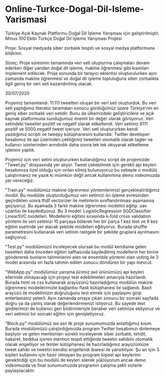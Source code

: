 # Online-Turkce-Dogal-Dil-Isleme-Yarismasi
Türkiye Açık Kaynak Platformu Doğal Dil İşleme Yarışması için geliştirilmiştir.
Minus 100 Ekibi Türkçe Doğal Dil İşleme Yarışması Projesi

Proje: Sosyal medyada siber zorbalık tespiti ve sosyal medya platformuna bildirimi.

Süreç: Proje süresinin tamamında veri seti oluşturma çalışmaları devam ederken diğer yandan doğal dil işleme, makine öğrenmesi gibi kısımları implement edilecek.
Proje sonunda bir tarayıcı eklentisi oluşturulurken aynı zamanda makine öğrenmesi ve doğal dil işleme topluluğuna siber zorbalıkla ilgili geniş bir veri seti kazandırılmış olacak.

30/07/2020

Projemiz tamamlandı. 11.111 tweetten oluşan bir veri seti oluşturduk. Bu veri seti yaptığımız literatür taramaları sonucu gördüğümüz üzere Türkiye'nin en geniş siber zorbalık veri setidir. Bunu da ülkemizdeki geliştiricilere ve açık kaynak platformuna sunduğumuz önemli bir değer olarak görüyoruz. Veri setindeki tweetler pozitif ve negatif olarak etiketlendi. Veri setimiz 6111 pozitif ve 5000 negatif tweet içeriyor. Veri seti oluştururken kendi yazdığımız scripti ve tweepy kütüphanesini kullandık. Twitter developer hesabımız ile api üzerinden çektiğimiz tweetleri otomatik olarak tagler ve kullanıcı isimlerinden arındırdık daha sonra tek tek okuyarak etiketleme işlemini yaptık.

Projemiz için veri setini oluştururken kullandığımız script de projemizde "Tweet.py" dosyasında yer alıyor. Tweet çekebilmek için gerekli api keyleri hesabımıza özel olduğu için onları silmiş bulunuyoruz bu sebeple o modülü çalıştırmanız ne yazık ki mümkün değil ancak kullanımına demo videomuzda yer vereceğiz.

"Train.py" modülümüz makine öğrenmesi yöntemlerimizi gerçekleştirdiğimiz modül. Bu modülde oluşturduğumuz veri setimizi ön işleme evresinden geçirdikten sonra tfidf vectorizer ile metinlerin sınıflandırılması aşamasına geçiyoruz. Bu aşamada 3 farklı makine öğrenmesi modelini eğitip .sav uzantısı ile kaydediyoruz. Bu 3 model:
LogisticRegression
SGDClassifier
LinearSVC modelleri.
Modellerin eğitimi sırasında k-fold cross validation yöntemi ile veri setimizi 10 parçaya bölerek her bir parça 1 kez test ve 9 kez eğitim ssetinde yer alacak şekilde modelleri eğitiyoruz. Burada shuffle parametresini kullanarak veri setinin rastgele bir şekilde gruplara ayrılmasını sağlıyoruz.

"Test.py" modülümüzü inceleyecek olursak bu modül kendisine gelen tweetleri daha önceden eğitim safhasında kaydedilmiş modellerin her birine göndererek bunların tahminlerini alan ve ensemble yöntemi olan voting ile 3 model arasında en fazla tahmin edilen sonucu döndüren bir yapı mevcut.

"WebApp.py" modülümüz yarışma jürimiz asıl ürünümüzü api keyleri ellerinde olmayacağı için projeyi test edebilmeleri amacıyla hazırlandı. Burada html ve css kullanarak arayüzünü hazırladığımız modülün makine öğrenmesi modellerimizle bağlantısı flask kütüphanesi ile sağlandı. Basit arayüzü ile modelimizin doğruluğunu test etmek için paylaşımı girip enterlamanız yeterli. Aynı zamanda ortaya çıkan sonucu bir sonraki sayfada doğru ya da yanlış olarak değerlendirmenizi istiyoruz. Bu sayede test girdilerimizi de kullanıcı geri bildirimleriyle beraber veri setimize ekliyoruz ve veri setimizi bir sonraki eğitim için genişletiyoruz.

"Block.py" modülümüz ise asıl ilk proje sunumumuzda anlattığımız kısım. Burada modülümüzü çalıştırdığımızda program Twitter hesabımızı dinlemeye başlıyor ve gelen mentionları sürekli inceleyerek siber zorbalık, tehdit, hakaret, beddua içeren mention tespit ettiğinde tweetin sahibini otomatik olarak engelliyor ve tkinter kütüphanesi ile hazırladığımız arayüzümüze tweet sahibi ve tweetin kendisi engellendi ibaresi ile yansıtılıyor. Şu an için 3. kişileri kullanımı için hazır olmayan bu program kişisel api keylerimi gerektirdiği için bu modülü de keyleri silerek yüklüyorum ancak demo videomuzda ve final sunumumuzda programın çalışma şekli sizlerle paylaşılacaktır.
